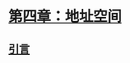 # [第四章：地址空间](https://rcore-os.cn/rCore-Tutorial-Book-v3/chapter4/index.html)
## [引言](https://rcore-os.cn/rCore-Tutorial-Book-v3/chapter4/0intro.html)
